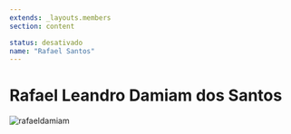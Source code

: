 ```yaml
---
extends: _layouts.members
section: content

status: desativado
name: "Rafael Santos"
---
```


# Rafael Leandro Damiam dos Santos


![rafaeldamiam]()